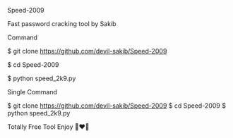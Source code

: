  Speed-2009


Fast password cracking tool by Sakib





Command 

$ git clone https://github.com/devil-sakib/Speed-2009


$ cd Speed-2009


$ python speed_2k9.py




Single Command 

$ git clone https://github.com/devil-sakib/Speed-2009 $ cd Speed-2009 $ python speed_2k9.py




Totally Free Tool Enjoy 🫣❤️‍🔥
